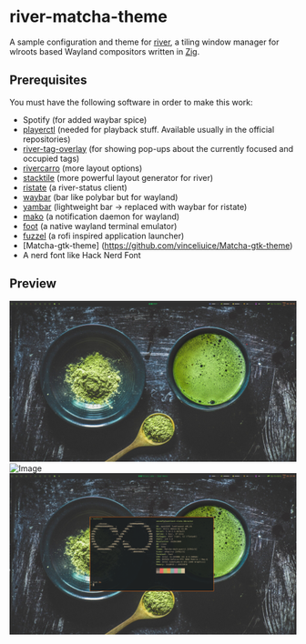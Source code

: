 # river-matcha-theme

A sample configuration and theme for [river](https://github.com/ifreund/river), a tiling window manager for wlroots based Wayland compositors written in [Zig](https://github.com/ziglang/zig/).


## Prerequisites

You must have the following software in order to make this work:

- Spotify (for added waybar spice)
- [playerctl](https://github.com/altdesktop/playerctl) (needed for playback stuff. Available usually in the official repositories)
- [river-tag-overlay](https://git.sr.ht/~leon_plickat/river-tag-overlay) (for showing pop-ups about the currently focused and occupied tags)
- [rivercarro](https://git.sr.ht/~novakane/rivercarro) (more layout options)
- [stacktile](https://git.sr.ht/~leon_plickat/stacktile) (more powerful layout generator for river)
- [ristate](https://gitlab.com/snakedye/ristate) (a river-status client)
- [waybar](https://github.com/Alexays/Waybar) (bar like polybar but for wayland)
- [yambar](https://codeberg.org/dnkl/yambar) (lightweight bar -> replaced with waybar for ristate)
- [mako](https://github.com/emersion/mako) (a notification daemon for wayland)
- [foot](https://codeberg.org/dnkl/foot) (a native wayland terminal emulator)
- [fuzzel](https://codeberg.org/dnkl/fuzzel) (a rofi inspired application launcher)
- [Matcha-gtk-theme] (https://github.com/vinceliuice/Matcha-gtk-theme)
- A nerd font like Hack Nerd Font

## Preview

![Image](https://github.com/uncomfyhalomacro/river-matcha-theme/blob/main/screenshots/screenshot-03.png)
![Image](https://github.com/uncomfyhalomacro/river-matcha-theme/blob/main/screenshots/screenshot-0.png)
![Image](https://github.com/uncomfyhalomacro/river-matcha-theme/blob/main/screenshots/screenshot-01.png)
